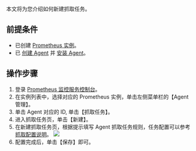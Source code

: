 本文将为您介绍如何新建抓取任务。

## 前提条件

- 已创建 [ Prometheus 实例](https://cloud.tencent.com/document/product/248/48690)。
- 已 [创建 Agent](https://cloud.tencent.com/document/product/248/52951) 并 [安装 Agent](https://cloud.tencent.com/document/product/248/52950)。

## 操作步骤

1. 登录 [Prometheus 监控服务控制台](https://console.cloud.tencent.com/monitor/prometheus)。
2. 在实例列表中，选择对应的 Prometheus 实例，单击左侧菜单栏的【Agent 管理】。
3. 单击 Agent 对应的 ID, 单击【抓取任务】。
4. 进入抓取任务页，单击【新建】。
5. 在新建抓取任务页，根据提示填写 Agent 抓取任务规则，任务配置可以参考 [抓取配置说明](https://cloud.tencent.com/document/product/248/53288)。
   ![](https://main.qcloudimg.com/raw/98cdbb42082ad27b84bd6308d743d89e.png)
6. 配置完成后，单击【保存】即可。

